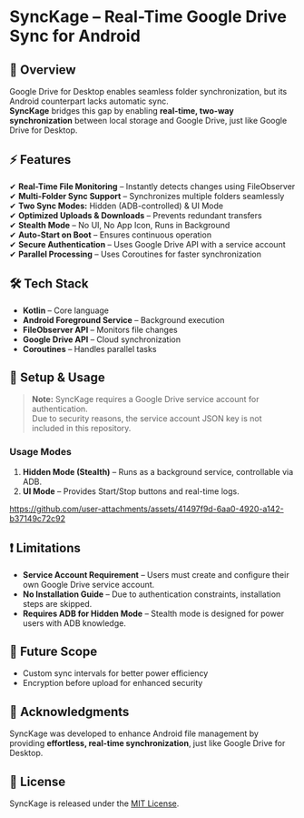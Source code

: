 # SyncKage – Real-Time Google Drive Sync for Android  

## 📌 Overview  
Google Drive for Desktop enables seamless folder synchronization, but its Android counterpart lacks automatic sync.  
**SyncKage** bridges this gap by enabling **real-time, two-way synchronization** between local storage and Google Drive, just like Google Drive for Desktop.  

## ⚡ Features  
✔ **Real-Time File Monitoring** – Instantly detects changes using FileObserver  
✔ **Multi-Folder Sync Support** – Synchronizes multiple folders seamlessly  
✔ **Two Sync Modes:** Hidden (ADB-controlled) & UI Mode  
✔ **Optimized Uploads & Downloads** – Prevents redundant transfers  
✔ **Stealth Mode** – No UI, No App Icon, Runs in Background  
✔ **Auto-Start on Boot** – Ensures continuous operation  
✔ **Secure Authentication** – Uses Google Drive API with a service account  
✔ **Parallel Processing** – Uses Coroutines for faster synchronization  

## 🛠 Tech Stack  
- **Kotlin** – Core language  
- **Android Foreground Service** – Background execution  
- **FileObserver API** – Monitors file changes  
- **Google Drive API** – Cloud synchronization  
- **Coroutines** – Handles parallel tasks  

## 🔧 Setup & Usage  
> **Note:** SyncKage requires a Google Drive service account for authentication.  
> Due to security reasons, the service account JSON key is not included in this repository.  

### **Usage Modes**  
1. **Hidden Mode (Stealth)** – Runs as a background service, controllable via ADB.  
2. **UI Mode** – Provides Start/Stop buttons and real-time logs.

https://github.com/user-attachments/assets/41497f9d-6aa0-4920-a142-b37149c72c92

## ❗ Limitations  
- **Service Account Requirement** – Users must create and configure their own Google Drive service account.  
- **No Installation Guide** – Due to authentication constraints, installation steps are skipped.  
- **Requires ADB for Hidden Mode** – Stealth mode is designed for power users with ADB knowledge.  

## 🔮 Future Scope  
- Custom sync intervals for better power efficiency  
- Encryption before upload for enhanced security  

## 🤝 Acknowledgments  
SyncKage was developed to enhance Android file management by providing **effortless, real-time synchronization**, just like Google Drive for Desktop.  

## 📜 License  
SyncKage is released under the [MIT License](LICENSE).
